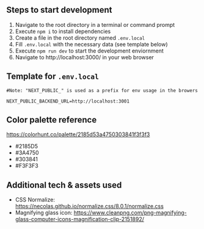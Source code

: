 ## Steps to start development

1. Navigate to the root directory in a terminal or command prompt
2. Execute `npm i` to install dependencies
3. Create a file in the root directory named `.env.local`
4. Fill `.env.local` with the necessary data (see template below)
5. Execute `npm run dev` to start the development enviornment
6. Navigate to http://localhost:3000/ in your web browser

## Template for `.env.local`

```
#Note: "NEXT_PUBLIC_" is used as a prefix for env usage in the browers

NEXT_PUBLIC_BACKEND_URL=http://localhost:3001
```

## Color palette reference

https://colorhunt.co/palette/2185d53a4750303841f3f3f3

- #2185D5
- #3A4750
- #303841
- #F3F3F3

## Additional tech & assets used

- CSS Normalize: https://necolas.github.io/normalize.css/8.0.1/normalize.css
- Magnifying glass icon: https://www.cleanpng.com/png-magnifying-glass-computer-icons-magnification-clip-2151892/
